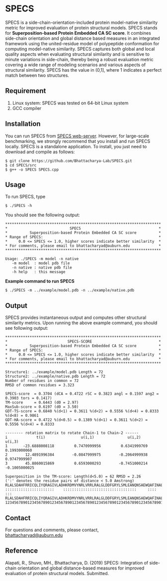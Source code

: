 # SPECS

SPECS is a side-chain-orientation-included protein model-native similarity metric for improved evaluation of protein structural models. SPECS stands for <b>Superposition-based Protein Embedded CA SC score</b>. It combines side-chain orientation and global distance based measures in an integrated framework using the united-residue model of polypeptide conformation for computing model-native similarity. SPECS captures both global and local quality aspects when evaluating structural similarity and is sensitive to minute variations in side-chain, thereby being a robust evaluation metric covering a wide range of modeling scenarios and various aspects of structural similarity. SPECS has the value in (0,1], where 1 indicates a perfect match between two structures.

## Requirement
1. Linux system: SPECS was tested on 64-bit Linux system
2. GCC compiler

## Installation
You can run SPECS from <a href="http://watson.cse.eng.auburn.edu/SPECS/">SPECS web-server</a>. However, for large-scale benchmarking, we strongly recommend that you install and run SPECS locally.
SPECS is a standalone application. To install, you just need to download and compile as follows:
```
$ git clone https://github.com/Bhattacharya-Lab/SPECS.git
$ cd SPECS/src
$ g++ -o SPECS SPECS.cpp
```
## Usage
To run SPECS, type
```
$ ./SPECS -h
```
You should see the following output:
```
**********************************************************************
*                            SPECS                                   *
*          Superposition-based Protein Embedded CA SC score          *
* Range of SPECS:                                                    *
*     0.0 <= SPECS <= 1.0, higher scores indicate better similarity  *
* For comments, please email to bhattacharyad@auburn.edu             *
**********************************************************************

Usage: ./SPECS -m model -n native
   -m model  : model pdb file
   -n native : native pdb file
   -h help   : this message
```
<b>Example command to run SPECS</b>
```
$ ./SPECS -m ../example/model.pdb -n ../example/native.pdb
```
## Output
SPECS provides instantaneous output and computes other structural similarity metrics. Upon running the above example command, you should see following output:
```
**********************************************************************
*                           SPECS-SCORE                              *
*          Superposition-based Protein Embedded CA SC score          *
* Range of SPECS:                                                    *
*     0.0 <= SPECS <= 1.0, higher scores indicate better similarity  *
* For comments, please email to bhattacharyad@auburn.edu             *
**********************************************************************

Structure1: ../example/model.pdb Length = 72
Structure2: ../example/native.pdb Length = 72
Number of residues in common = 72
RMSD of common residues = 3.323

SPECS-score  = 0.3704 (dCA = 0.4722 rSC = 0.3823 angl = 0.1597 ang2 = 0.3903 tors = 0.1417)
TM-score     = 0.6443 (d0 = 2.97)
MaxSub-score = 0.6197 (d0 = 3.50)
GDT-TS-score = 0.6840 %(d<1) = 0.3611 %(d<2) = 0.5556 %(d<4) = 0.8333 %(d<8) = 0.9861
GDT-HA-score = 0.4722 %(d<0.5) = 0.1389 %(d<1) = 0.3611 %(d<2) = 0.5556 %(d<4) = 0.8333

-------- rotation matrix to rotate Chain-1 to Chain-2 ------
i             t(i)                u(i,1)               u(i,2)               u(i,3)
1       -23.6888008118         0.7470999956         0.6341999769         0.1993000060
2        12.4891996384        -0.0847999975        -0.2064999938         0.9747999907
3        45.8860015869         0.6593000293        -0.7451000214        -0.1005000025

Superposition in the TM-score: Length(d<5.0) = 62 RMSD = 2.26
(':' denotes the residue pairs of distance < 5.0 Amstrong)
RLALSDAHFRRICQLIYQRAGIVLADHKRDMVYNRLVRRLRALGLDDFGRYLSMLEANQNSAEWQAFINALT
::::::::::::::::::::::    :::::::::::::::::::::::::::::::::     :::: :::
RLALSDAHFRRICQLIYQRAGIVLADHKRDMVYNRLVRRLRALGLDDFGRYLSMLEANQNSAEWQAFINALT
123456789012345678901234567890123456789012345678901234567890123456789012
```
## Contact
For questions and comments, please contact,<br/>
bhattacharyad@auburn.edu

## Reference
Alapati, R., Shuvo, MH., Bhattacharya, D. (2019) SPECS: Integration of side-chain orientation and global distance-based measures for improved evaluation of protein structural models. Submitted.

